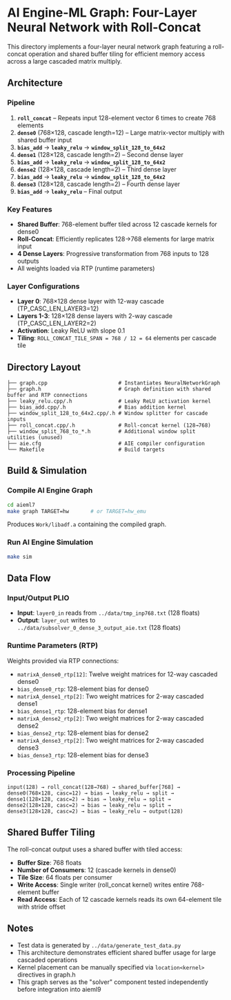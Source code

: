 # AI Engine-ML Graph: Four-Layer Neural Network with Roll-Concat

This directory implements a four-layer neural network graph featuring a roll-concat operation and shared buffer tiling for efficient memory access across a large cascaded matrix multiply.

## Architecture

### Pipeline
1. **`roll_concat`** – Repeats input 128-element vector 6 times to create 768 elements
2. **`dense0`** (768×128, cascade length=12) – Large matrix-vector multiply with shared buffer input
3. **`bias_add`** → **`leaky_relu`** → **`window_split_128_to_64x2`**
4. **`dense1`** (128×128, cascade length=2) – Second dense layer
5. **`bias_add`** → **`leaky_relu`** → **`window_split_128_to_64x2`**
6. **`dense2`** (128×128, cascade length=2) – Third dense layer
7. **`bias_add`** → **`leaky_relu`** → **`window_split_128_to_64x2`**
8. **`dense3`** (128×128, cascade length=2) – Fourth dense layer
9. **`bias_add`** → **`leaky_relu`** – Final output

### Key Features
- **Shared Buffer**: 768-element buffer tiled across 12 cascade kernels for dense0
- **Roll-Concat**: Efficiently replicates 128→768 elements for large matrix input
- **4 Dense Layers**: Progressive transformation from 768 inputs to 128 outputs
- All weights loaded via RTP (runtime parameters)

### Layer Configurations
- **Layer 0**: 768×128 dense layer with 12-way cascade (TP_CASC_LEN_LAYER3=12)
- **Layers 1-3**: 128×128 dense layers with 2-way cascade (TP_CASC_LEN_LAYER2=2)
- **Activation**: Leaky ReLU with slope 0.1
- **Tiling**: `ROLL_CONCAT_TILE_SPAN = 768 / 12 = 64` elements per cascade tile

## Directory Layout

```
├── graph.cpp                       # Instantiates NeuralNetworkGraph
├── graph.h                         # Graph definition with shared buffer and RTP connections
├── leaky_relu.cpp/.h               # Leaky ReLU activation kernel
├── bias_add.cpp/.h                 # Bias addition kernel
├── window_split_128_to_64x2.cpp/.h # Window splitter for cascade inputs
├── roll_concat.cpp/.h              # Roll-concat kernel (128→768)
├── window_split_768_to_*.h         # Additional window split utilities (unused)
├── aie.cfg                         # AIE compiler configuration
└── Makefile                        # Build targets
```

## Build & Simulation

### Compile AI Engine Graph
```bash
cd aieml7
make graph TARGET=hw       # or TARGET=hw_emu
```
Produces `Work/libadf.a` containing the compiled graph.

### Run AI Engine Simulation
```bash
make sim
```

## Data Flow

### Input/Output PLIO
- **Input**: `layer0_in` reads from `../data/tmp_inp768.txt` (128 floats)
- **Output**: `layer_out` writes to `../data/subsolver_0_dense_3_output_aie.txt` (128 floats)

### Runtime Parameters (RTP)
Weights provided via RTP connections:
- `matrixA_dense0_rtp[12]`: Twelve weight matrices for 12-way cascaded dense0
- `bias_dense0_rtp`: 128-element bias for dense0
- `matrixA_dense1_rtp[2]`: Two weight matrices for 2-way cascaded dense1
- `bias_dense1_rtp`: 128-element bias for dense1
- `matrixA_dense2_rtp[2]`: Two weight matrices for 2-way cascaded dense2
- `bias_dense2_rtp`: 128-element bias for dense2
- `matrixA_dense3_rtp[2]`: Two weight matrices for 2-way cascaded dense3
- `bias_dense3_rtp`: 128-element bias for dense3

### Processing Pipeline
```
input(128) → roll_concat(128→768) → shared_buffer[768] →
dense0(768×128, casc=12) → bias → leaky_relu → split →
dense1(128×128, casc=2) → bias → leaky_relu → split →
dense2(128×128, casc=2) → bias → leaky_relu → split →
dense3(128×128, casc=2) → bias → leaky_relu → output(128)
```

## Shared Buffer Tiling

The roll-concat output uses a shared buffer with tiled access:
- **Buffer Size**: 768 floats
- **Number of Consumers**: 12 (cascade kernels in dense0)
- **Tile Size**: 64 floats per consumer
- **Write Access**: Single writer (roll_concat kernel) writes entire 768-element buffer
- **Read Access**: Each of 12 cascade kernels reads its own 64-element tile with stride offset

## Notes
- Test data is generated by `../data/generate_test_data.py`
- This architecture demonstrates efficient shared buffer usage for large cascaded operations
- Kernel placement can be manually specified via `location<kernel>` directives in graph.h
- This graph serves as the "solver" component tested independently before integration into aieml9

